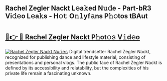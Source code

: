## Rachel Zegler Nackt L𝚎a𝚔ed N𝚞𝚍e - Part-bR3 Vi𝚍𝚎o L𝚎a𝚔s - H𝚘𝚝 O𝚗𝚕yf𝚊ns P𝚑𝚘tos tBAut

# <h2><a href="http://kf6a3u1.oniu.top/?m=Rachel+Zegler+Nackt">🔗👉 🔴 Rachel Zegler Nackt P𝚑ot𝚘𝚜 V𝚒d𝚎o</a></h2>

[![Rachel Zegler Nackt Nu𝚍e𝚜](https://i.imgur.com/0qMVB7G.gif)](http://kf6a3u1.oniu.top/?m=Rachel+Zegler+Nackt)
Digital trendsetter Rachel Zegler Nackt, recognized for publishing dance and lifestyle material, consisting of presentations and personal vlogs. The public face of Rachel Zegler Nackt is defined by its accessibility and relatability, but the complexities of his private life remain a fascinating unknown.  
